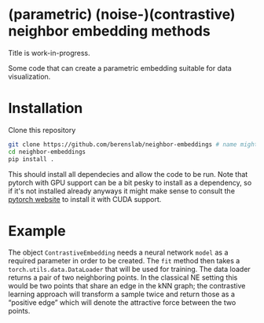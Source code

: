 # (parametric) (noise-)(contrastive) neighbor embedding methods

Title is work-in-progress.

Some code that can create a parametric embedding suitable for data
visualization.

# Installation

Clone this repository
```sh
git clone https://github.com/berenslab/neighbor-embeddings # name might get changed
cd neighbor-embeddings
pip install .
```

This should install all dependecies and allow the code to be run.
Note that pytorch with GPU support can be a bit pesky to install as a
dependency, so if it's not installed already anyways it might make
sense to consult the [pytorch website](https://pytorch.org) to install
it with CUDA support.

# Example

The object `ContrastiveEmbedding` needs a neural network `model` as a
required parameter in order to be created.  The `fit` method then
takes a `torch.utils.data.DataLoader` that will be used for training.
The data loader returns a pair of two neighboring points.  In the
classical NE setting this would be two points that share an edge in
the kNN graph; the contrastive learning approach will transform a
sample twice and return those as a “positive edge” which will denote
the attractive force between the two points.
